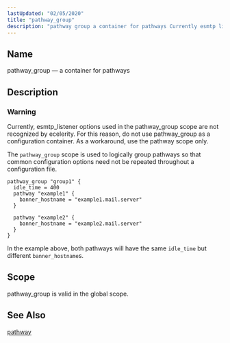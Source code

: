 ```yaml
---
lastUpdated: "02/05/2020"
title: "pathway_group"
description: "pathway group a container for pathways Currently esmtp listener options used in the pathway group scope are not recognized by ecelerity For this reason do not use pathway group as a configuration container As a workaround use the pathway scope only The pathway group scope is used to logically group..."
---
```


<a name="conf.ref.pathway_group"></a> 
## Name

pathway_group — a container for pathways

<a name="idp25720720"></a> 
## Description

### Warning

Currently, esmtp_listener options used in the pathway_group scope are not recognized by ecelerity. For this reason, do not use pathway_group as a configuration container. As a workaround, use the pathway scope only.

The `pathway_group` scope is used to logically group pathways so that common configuration options need not be repeated throughout a configuration file.

```
pathway_group "group1" {
  idle_time = 400
  pathway "example1" {
    banner_hostname = "example1.mail.server"
  }

  pathway "example2" {
    banner_hostname = "example2.mail.server"
  }
}
```

In the example above, both pathways will have the same `idle_time` but different `banner_hostname`s.

<a name="idp25726512"></a> 
## Scope

pathway_group is valid in the global scope.

<a name="idp25728880"></a> 
## See Also

[pathway](/momentum/4/config/ref-pathway)